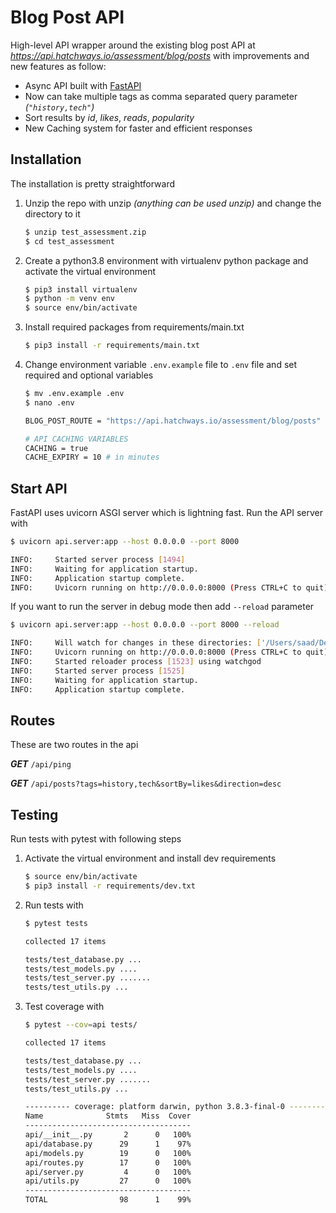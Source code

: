 # Blog Post API

High-level API wrapper around the existing blog post API at *https://api.hatchways.io/assessment/blog/posts* with improvements and new features as follow:

- Async API built with [FastAPI](https://fastapi.tiangolo.com)
- Now can take multiple tags as comma separated query parameter _(`"history,tech"`)_
- Sort results by _id_, _likes_, _reads_, _popularity_
- New Caching system for faster and efficient responses

## Installation

The installation is pretty straightforward

1. Unzip the repo with unzip _(anything can be used unzip)_ and change the directory to it

   ```bash
   $ unzip test_assessment.zip
   $ cd test_assessment
   ```

2. Create a python3.8 environment with virtualenv python package and activate the virtual environment

   ```bash
   $ pip3 install virtualenv
   $ python -m venv env
   $ source env/bin/activate
   ```

3. Install required packages from requirements/main.txt

   ```bash
   $ pip3 install -r requirements/main.txt
   ```

4. Change environment variable `.env.example` file to `.env` file and set required and optional variables

   ```bash
   $ mv .env.example .env
   $ nano .env

   BLOG_POST_ROUTE = "https://api.hatchways.io/assessment/blog/posts"

   # API CACHING VARIABLES
   CACHING = true
   CACHE_EXPIRY = 10 # in minutes
   ```

## Start API

FastAPI uses uvicorn ASGI server which is lightning fast. Run the API server with

```bash
$ uvicorn api.server:app --host 0.0.0.0 --port 8000

INFO:     Started server process [1494]
INFO:     Waiting for application startup.
INFO:     Application startup complete.
INFO:     Uvicorn running on http://0.0.0.0:8000 (Press CTRL+C to quit)
```

If you want to run the server in debug mode then add `--reload` parameter

```bash
$ uvicorn api.server:app --host 0.0.0.0 --port 8000 --reload

INFO:     Will watch for changes in these directories: ['/Users/saad/Desktop/assessment2']
INFO:     Uvicorn running on http://0.0.0.0:8000 (Press CTRL+C to quit)
INFO:     Started reloader process [1523] using watchgod
INFO:     Started server process [1525]
INFO:     Waiting for application startup.
INFO:     Application startup complete.
```

## Routes

These are two routes in the api

**_GET_** `/api/ping`

**_GET_** `/api/posts?tags=history,tech&sortBy=likes&direction=desc`

## Testing

Run tests with pytest with following steps

1. Activate the virtual environment and install dev requirements

   ```bash
   $ source env/bin/activate
   $ pip3 install -r requirements/dev.txt
   ```

2. Run tests with

   ```bash
   $ pytest tests

   collected 17 items

   tests/test_database.py ...                                                                   [ 17%]
   tests/test_models.py ....                                                                    [ 41%]
   tests/test_server.py .......                                                                 [ 82%]
   tests/test_utils.py ...                                                                      [100%]
   ```

3. Test coverage with

   ```bash
   $ pytest --cov=api tests/

   collected 17 items

   tests/test_database.py ...                                                                   [ 17%]
   tests/test_models.py ....                                                                    [ 41%]
   tests/test_server.py .......                                                                 [ 82%]
   tests/test_utils.py ...                                                                      [100%]

   ---------- coverage: platform darwin, python 3.8.3-final-0 -----------
   Name              Stmts   Miss  Cover
   -------------------------------------
   api/__init__.py       2      0   100%
   api/database.py      29      1    97%
   api/models.py        19      0   100%
   api/routes.py        17      0   100%
   api/server.py         4      0   100%
   api/utils.py         27      0   100%
   -------------------------------------
   TOTAL                98      1    99%

   ```
